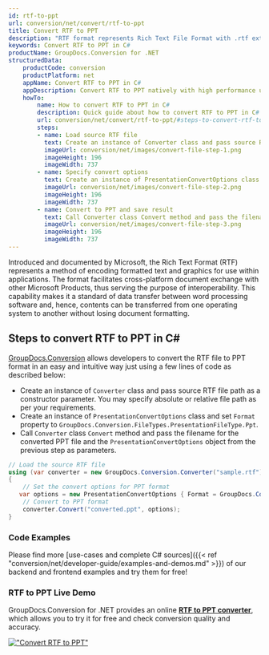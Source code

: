 ```yaml
---
id: rtf-to-ppt
url: conversion/net/convert/rtf-to-ppt
title: Convert RTF to PPT
description: "RTF format represents Rich Text File Format with .rtf extension. Learn how to convert RTF to PPT file programmatically in C# language using GroupDocs.Conversion for .NET library."
keywords: Convert RTF to PPT in C#
productName: GroupDocs.Conversion for .NET
structuredData:
    productCode: conversion
    productPlatform: net
    appName: Convert RTF to PPT in C#
    appDescription: Convert RTF to PPT natively with high performance using C# language and server side GroupDocs.Conversion for .NET APIs, without the use of any software like Microsoft or Open Office.
    howTo:
        name: How to convert RTF to PPT in C# 
        description: Quick guide about how to convert RTF to PPT in C# with high performance and accuracy.
        url: conversion/net/convert/rtf-to-ppt/#steps-to-convert-rtf-to-ppt-in-c
        steps:
        - name: Load source RTF file 
          text: Create an instance of Converter class and pass source RTF file path as a constructor parameter. You may specify absolute or relative file path as per your requirements. 
          imageUrl: conversion/net/images/convert-file-step-1.png
          imageHeight: 196
          imageWidth: 737
        - name: Specify convert options 
          text: Create an instance of PresentationConvertOptions class.
          imageUrl: conversion/net/images/convert-file-step-2.png
          imageHeight: 196
          imageWidth: 737
        - name: Convert to PPT and save result 
          text: Call Converter class Convert method and pass the filename for the converted HTML file and the PresentationConvertOptions object from the previous step as parameters.
          imageUrl: conversion/net/images/convert-file-step-3.png
          imageHeight: 196
          imageWidth: 737
---
```


Introduced and documented by Microsoft, the Rich Text Format (RTF) represents a method of encoding formatted text and graphics for use within applications. The format facilitates cross-platform document exchange with other Microsoft Products, thus serving the purpose of interoperability. This capability makes it a standard of data transfer between word processing software and, hence, contents can be transferred from one operating system to another without losing document formatting.

## Steps to convert RTF to PPT in C#

[GroupDocs.Conversion](https://products.groupdocs.com/conversion/net) allows developers to convert the RTF file to PPT format in an easy and intuitive way just using a few lines of code as described below:

* Create an instance of `Converter` class and pass source RTF file path as a constructor parameter. You may specify absolute or relative file path as per your requirements. 
* Create an instance of `PresentationConvertOptions` class and set `Format` property to `GroupDocs.Conversion.FileTypes.PresentationFileType.Ppt`.
* Call `Converter` class `Convert` method and pass the filename for the converted PPT file and the `PresentationConvertOptions` object from the previous step as parameters.

```csharp
// Load the source RTF file
using (var converter = new GroupDocs.Conversion.Converter("sample.rtf"))
{
    // Set the convert options for PPT format
   var options = new PresentationConvertOptions { Format = GroupDocs.Conversion.FileTypes.PresentationFileType.Ppt };
    // Convert to PPT format
    converter.Convert("converted.ppt", options);
}
```

### Code Examples

Please find more [use-cases and complete C# sources]({{< ref "conversion/net/developer-guide/examples-and-demos.md" >}}) of our backend and frontend examples and try them for free!

### RTF to PPT Live Demo

GroupDocs.Conversion for .NET provides an online [**RTF to PPT converter**](https://products.groupdocs.app/conversion/rtf-to-ppt), which allows you to try it for free and check conversion quality and accuracy.

[!["Convert RTF to PPT"](conversion/net/images/convert-to-ppt/convert-rtf-to-ppt.png)](https://products.groupdocs.app/conversion/rtf-to-ppt)